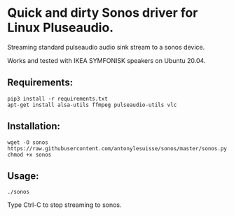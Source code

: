 # Quick and dirty Sonos driver for Linux Pluseaudio.

Streaming standard pulseaudio audio sink stream to a sonos device.

Works and tested with IKEA SYMFONISK speakers on Ubuntu 20.04.

## Requirements:

    pip3 install -r requirements.txt
    apt-get install alsa-utils ffmpeg pulseaudio-utils vlc

## Installation:

    wget -O sonos  https://raw.githubusercontent.com/antonylesuisse/sonos/master/sonos.py
    chmod +x sonos

## Usage:

    ./sonos

Type Ctrl-C to stop streaming to sonos.
